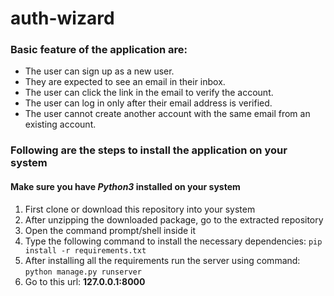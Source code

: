 # auth-wizard

### Basic feature of the application are:

<ul>
<li>The user can sign up as a new user.</li>
<li>They are expected to see an email in their inbox.</li>
<li>The user can click the link in the email to verify the account.</li>
<li>The user can log in only after their email address is verified.</li>
<li>The user cannot create another account with the same email from an existing account.</li>
</ul>

### Following are the steps to install the application on your system
#### Make sure you have <i>Python3</i> installed on your system

<ol>
<li>First clone or download this repository into your system</li>
<li>After unzipping the downloaded package, go to the extracted repository</li>
<li>Open the command prompt/shell inside it</li>
<li>Type the following command to install the necessary dependencies: <code>pip install -r requirements.txt</code></li>
<li>After installing all the requirements run the server using command: <code>python manage.py runserver</code></li>
<li>Go to this url: <b>127.0.0.1:8000</b></li>
</ol>
